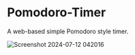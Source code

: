 # Pomodoro-Timer
A web-based simple Pomodoro style timer.

![Screenshot 2024-07-12 042016](https://github.com/user-attachments/assets/c0e25bfa-a9e1-43aa-ad8f-6b6291bb57d3)

